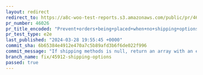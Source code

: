 ```yaml
---
layout: redirect
redirect_to: https://a8c-woo-test-reports.s3.amazonaws.com/public/pr/46026/e2e/index.html
pr_number: 46026
pr_title_encoded: "Prevent+orders+being+placed+when+no+shipping+options+are+available"
pr_test_type: e2e
last_published: "2024-03-28 19:55:45 +0000"
commit_sha: 6b65384e4912e470a7c5b89afd3b6f6de022f996
commit_message: "If shipping methods is null, return an array with an empty string inside"
branch_name: fix/45912-shipping-options
passed: true
---
```

